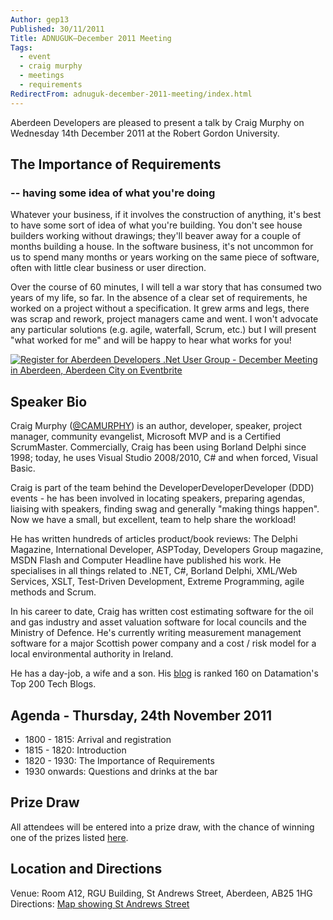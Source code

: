 ```yaml
---
Author: gep13
Published: 30/11/2011
Title: ADNUGUK–December 2011 Meeting
Tags:
  - event
  - craig murphy
  - meetings
  - requirements
RedirectFrom: adnuguk-december-2011-meeting/index.html
---
```


Aberdeen Developers are pleased to present a talk by Craig Murphy on Wednesday 14th December 2011 at the Robert Gordon University.

## The Importance of Requirements

### -- having some idea of what you're doing

Whatever your business, if it involves the construction of anything, it's best to have some sort of idea of what you're building. You don't see house builders working without drawings; they'll beaver away for a couple of months building a house. In the software business, it's not uncommon for us to spend many months or years working on the same piece of software, often with little clear business or user direction.

Over the course of 60 minutes, I will tell a war story that has consumed two years of my life, so far. In the absence of a clear set of requirements, he worked on a project without a specification. It grew arms and legs, there was scrap and rework, project managers came and went. I won't advocate any particular solutions (e.g. agile, waterfall, Scrum, etc.) but I will present "what worked for me" and will be happy to hear what works for you!

[![Register for Aberdeen Developers .Net User Group - December Meeting in Aberdeen, Aberdeen City  on Eventbrite](http://www.eventbrite.com/registerbutton?eid=2581657808)](http://adnuguk-dec2011.eventbrite.com?ref=ebtn)

## Speaker Bio

Craig Murphy ([@CAMURPHY](http://www.twitter.com/camurphy)) is an author, developer, speaker, project manager, community evangelist, Microsoft MVP and is a Certified ScrumMaster. Commercially, Craig has been using Borland Delphi since 1998; today, he uses Visual Studio 2008/2010, C# and when forced, Visual Basic.

Craig is part of the team behind the DeveloperDeveloperDeveloper (DDD) events - he has been involved in locating speakers, preparing agendas, liaising with speakers, finding swag and generally "making things happen". Now we have a small, but excellent, team to help share the workload!

He has written hundreds of articles product/book reviews: The Delphi Magazine, International Developer, ASPToday, Developers Group magazine, MSDN Flash and Computer Headline have published his work. He specialises in all things related to .NET, C#, Borland Delphi, XML/Web Services, XSLT, Test-Driven Development, Extreme Programming, agile methods and Scrum.

In his career to date, Craig has written cost estimating software for the oil and gas industry and asset valuation software for local councils and the Ministry of Defence. He's currently writing measurement management software for a major Scottish power company and a cost / risk model for a local environmental authority in Ireland.

He has a day-job, a wife and a son. His [blog](http://www.craigmurphy.com/blog) is ranked 160 on Datamation's Top 200 Tech Blogs.

## Agenda - Thursday, 24th November 2011

* 1800 - 1815: Arrival and registration
* 1815 - 1820: Introduction
* 1820 - 1930: The Importance of Requirements
* 1930 onwards: Questions and drinks at the bar

## Prize Draw

All attendees will be entered into a prize draw, with the chance of winning one of the prizes listed [here](http://www.gep13.co.uk/blog/?p=107).

## Location and Directions

Venue: Room A12, RGU Building, St Andrews Street, Aberdeen, AB25 1HG Directions: [Map showing St Andrews Street](http://www.bing.com/maps/?v=2&cp=57.149542434132776~-2.102723645985436&lvl=17&dir=0&sty=c&eo=1&form=LMLTCC)

